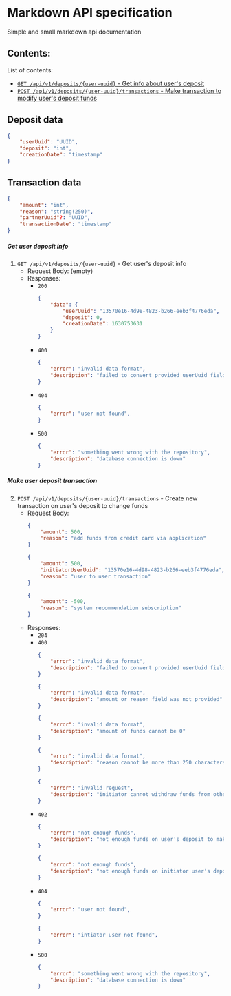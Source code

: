 # Markdown API specification

Simple and small markdown api documentation

## Contents:

List of contents:

- [`GET /api/v1/deposits/{user-uuid}` - Get info about user's deposit](#get-user-deposit-info)
- [`POST /api/v1/deposits/{user-uuid}/transactions` - Make transaction to modify user's deposit funds](#make-user-deposit-transaction)

## Deposit data

```json
{
    "userUuid": "UUID",
    "deposit": "int",
    "creationDate": "timestamp"
}
```

## Transaction data

```json
{
    "amount": "int",
    "reason": "string(250)",
    "partnerUuid"?: "UUID",
    "transactionDate": "timestamp"
}
```

##### Get user deposit info
1. `GET /api/v1/deposits/{user-uuid}` - Get user's deposit info
    - Request Body:
        (empty)
    - Responses:
        - `200` 
            ```json
            {
                "data": {
                    "userUuid": "13570e16-4d98-4823-b266-eeb3f4776eda",
                    "deposit": 0,
                    "creationDate": 1630753631
                }
            }
            ```
        - `400`
            ```json
            {
                "error": "invalid data format",
                "description": "failed to convert provided userUuid field into UUID"
            }
            ```
        - `404`
            ```json
            {
                "error": "user not found",
            }
            ```
        - `500`
            ```json
            {
                "error": "something went wrong with the repository",
                "description": "database connection is down"
            }
            ```

##### Make user deposit transaction
2. `POST /api/v1/deposits/{user-uuid}/transactions` - Create new transaction on user's deposit to change funds
    - Request Body:
        ```json
        {
            "amount": 500,
            "reason": "add funds from credit card via application"
        }
        ```
        ```json
        {
            "amount": 500,
            "initiatorUserUuid": "13570e16-4d98-4823-b266-eeb3f4776eda",
            "reason": "user to user transaction"
        }
        ```
        ```json
        {
            "amount": -500,
            "reason": "system recommendation subscription"
        }
        ```
    - Responses:
        - `204` 
        - `400`
            ```json
            {
                "error": "invalid data format",
                "description": "failed to convert provided userUuid field into UUID"
            }
            ```
            ```json
            {
                "error": "invalid data format",
                "description": "amount or reason field was not provided"
            }
            ```
            ```json
            {
                "error": "invalid data format",
                "description": "amount of funds cannot be 0"
            }
            ```
            ```json
            {
                "error": "invalid data format",
                "description": "reason cannot be more than 250 characters"
            }
            ```
            ```json
            {
                "error": "invalid request",
                "description": "initiator cannot withdraw funds from other user's deposit"
            }
            ```
        - `402`
            ```json
            {
                "error": "not enough funds",
                "description": "not enough funds on user's deposit to make withdraw with specified value"
            }
            ```
            ```json
            {
                "error": "not enough funds",
                "description": "not enough funds on initiator user's deposit to make funds transfer to another user"
            }
            ```
        - `404`
            ```json
            {
                "error": "user not found",
            }
            ```
            ```json
            {
                "error": "intiator user not found",
            }
            ```
        - `500`
            ```json
            {
                "error": "something went wrong with the repository",
                "description": "database connection is down"
            }
            ```

